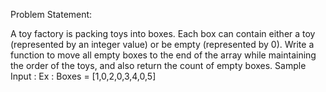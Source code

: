 Problem Statement:

A toy factory is packing toys into boxes. Each box can contain either a toy (represented by an integer value) or be empty (represented by 0). Write a function to move all empty boxes to the
end of the array while maintaining the order of the toys, and also return the count of empty boxes.
Sample Input :
Ex : Boxes = [1,0,2,0,3,4,0,5]
